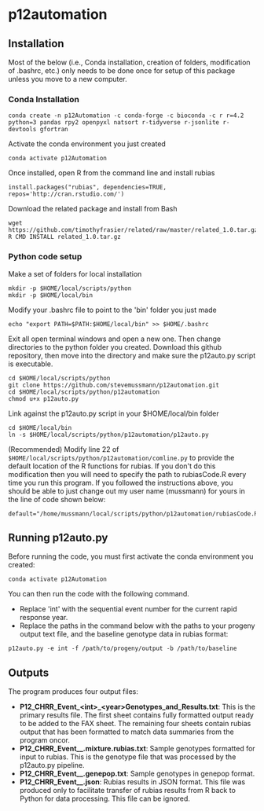 # p12automation

## Installation
Most of the below (i.e., Conda installation, creation of folders, modification of .bashrc, etc.) only needs to be done once for setup of this package unless you move to a new computer.

### Conda Installation

```
conda create -n p12Automation -c conda-forge -c bioconda -c r r=4.2 python=3 pandas rpy2 openpyxl natsort r-tidyverse r-jsonlite r-devtools gfortran
```

Activate the conda environment you just created
```
conda activate p12Automation
```

Once installed, open R from the command line and install rubias

```
install.packages("rubias", dependencies=TRUE, repos='http://cran.rstudio.com/')
```

Download the related package and install from Bash
```
wget https://github.com/timothyfrasier/related/raw/master/related_1.0.tar.gz
R CMD INSTALL related_1.0.tar.gz
```

### Python code setup

Make a set of folders for local installation
```
mkdir -p $HOME/local/scripts/python
mkdir -p $HOME/local/bin
```

Modify your .bashrc file to point to the 'bin' folder you just made
```
echo "export PATH=$PATH:$HOME/local/bin" >> $HOME/.bashrc
```

Exit all open terminal windows and open a new one. Then change directories to the python folder you created. Download this github repository, then move into the directory and make sure the p12auto.py script is executable.
```
cd $HOME/local/scripts/python
git clone https://github.com/stevemussmann/p12automation.git
cd $HOME/local/scripts/python/p12automation
chmod u+x p12auto.py
```

Link against the p12auto.py script in your $HOME/local/bin folder
```
cd $HOME/local/bin
ln -s $HOME/local/scripts/python/p12automation/p12auto.py
```

(Recommended) Modify line 22 of `$HOME/local/scripts/python/p12automation/comline.py` to provide the default location of the R functions for rubias. If you don't do this modification then you will need to specify the path to rubiasCode.R every time you run this program. If you followed the instructions above, you should be able to just change out my user name (mussmann) for yours in the line of code shown below:

```
default="/home/mussmann/local/scripts/python/p12automation/rubiasCode.R",
```

## Running p12auto.py

Before running the code, you must first activate the conda environment you created:
```
conda activate p12Automation
```

You can then run the code with the following command. 
* Replace 'int' with the sequential event number for the current rapid response year. 
* Replace the paths in the command below with the paths to your progeny output text file, and the baseline genotype data in rubias format:
```
p12auto.py -e int -f /path/to/progeny/output -b /path/to/baseline
```

## Outputs

The program produces four output files:
* **P12_CHRR_Event_\<int\>_\<year\>Genotypes_and_Results.txt**: This is the primary results file. The first sheet contains fully formatted output ready to be added to the FAX sheet. The remaining four sheets contain rubias output that has been formatted to match data summaries from the program oncor.
* **P12_CHRR_Event_<int>_<year>.mixture.rubias.txt**: Sample genotypes formatted for input to rubias. This is the genotype file that was processed by the p12auto.py pipeline.
* **P12_CHRR_Event_<int>_<year>.genepop.txt**: Sample genotypes in genepop format. 
* **P12_CHRR_Event_<int>_<year>.json**: Rubias results in JSON format. This file was produced only to facilitate transfer of rubias results from R back to Python for data processing. This file can be ignored.
